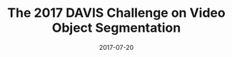 ---
title: "The 2017 DAVIS Challenge on Video Object Segmentation"
collection: publications
permalink: /publication/davis-cvprw-2017
date: 2017-07-20
venue: 'CVPRW'
city: 'Honolulu'
state: 'Hawaii'
teaser:
thumbnail: 'davis-cvprw-2017.png'
authors: "J. Pont-Tuset, F. Perazzi, S. Caelles, P. Arbeláez, A. Sorkine-Hornung, L. Van Gool"
bibtex: davis-cvprw-2017.txt
paperurl: davis-cvprw-2017.pdf
arxiv: https://arxiv.org/abs/1704.00675
project: http://davischallenge.org/challenge2017/index.html
source: https://github.com/fperazzi/davis-2017
data: http://davischallenge.org/davis2017/code.html
---
